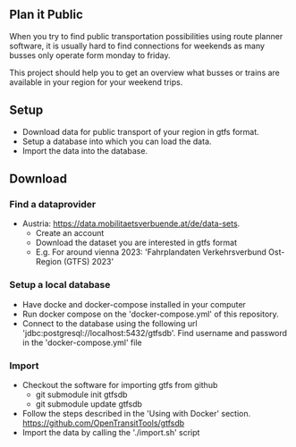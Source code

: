 ## Plan it Public

When you try to find public transportation possibilities 
using route planner software, it is usually hard to
find connections for weekends as many busses only
operate form monday to friday.

This project should help you to get an overview what busses or
trains are available in your region for your weekend trips.

## Setup

* Download data for public transport of your region in gtfs format. 
* Setup a database into which you can load the data.
* Import the data into the database.

## Download

### Find a dataprovider 

* Austria: https://data.mobilitaetsverbuende.at/de/data-sets. 
  * Create an account
  * Download the dataset you are interested in gtfs format
  * E.g. For around vienna 2023: 'Fahrplandaten Verkehrsverbund Ost-Region (GTFS) 2023'

### Setup a local database

* Have docke and docker-compose installed in your computer
* Run docker compose on the 'docker-compose.yml' of this repository.
* Connect to the database using the following url 'jdbc:postgresql://localhost:5432/gtfsdb'. 
  Find username and password in the 'docker-compose.yml' file

### Import

* Checkout the software for importing gtfs from github
  * git submodule init gtfsdb
  * git submodule update gtfsdb
* Follow the steps described in the 'Using with Docker' section. https://github.com/OpenTransitTools/gtfsdb
* Import the data by calling the './import.sh' script
